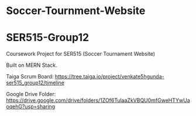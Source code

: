 # Soccer-Tournment-Website
# SER515-Group12

Coursework Project for SER515 (Soccer Tournament Website)

Built on MERN Stack.

Taiga Scrum Board: https://tree.taiga.io/project/venkate5hgunda-ser515_group12/timeline

Google Drive Folder: https://drive.google.com/drive/folders/1ZOf6TulaaZkVBQU0mfGweHTYwUaoqehG?usp=sharing

